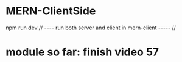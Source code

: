 # MERN-ClientSide
npm run dev     // ---- run both server and client in mern-client ----- //

# module so far: finish video 57